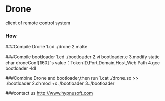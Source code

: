 Drone
=====

client of remote control system

### How

###Compile Drone
    1.cd ./drone
    2.make


###Compile bootloader
    1.cd ./bootloader
    2.vi bootloader.c
    3.modify static char droneConf[160] 's value：TokenID,Port,Domain,Host,Web Path
    4.gcc bootloader -ldl

###Combine Drone and bootloader,then run
    1.cat ./drone.so >> ./bootloader
    2.chmod +x ./bootloader
    3../bootloader

###contact us 
http://www.hypnusoft.com
